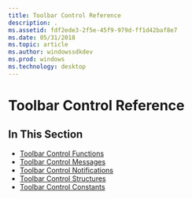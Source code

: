 ```yaml
---
title: Toolbar Control Reference
description: .
ms.assetid: fdf2ede3-2f5e-45f9-979d-ff1d42baf8e7
ms.date: 05/31/2018
ms.topic: article
ms.author: windowssdkdev
ms.prod: windows
ms.technology: desktop
---
```


# Toolbar Control Reference

## In This Section

-   [Toolbar Control Functions](bumper-toolbar-control-reference-functions.md)
-   [Toolbar Control Messages](bumper-toolbar-control-reference-messages.md)
-   [Toolbar Control Notifications](bumper-toolbar-control-reference-notifications.md)
-   [Toolbar Control Structures](bumper-toolbar-control-reference-structures.md)
-   [Toolbar Control Constants](bumper-toolbar-control-reference-constants.md)

 

 




